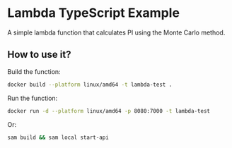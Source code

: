 # Lambda TypeScript Example

A simple lambda function that calculates PI using the Monte Carlo method.

## How to use it?

Build the function:

```sh
docker build --platform linux/amd64 -t lambda-test .
```

Run the function:

```sh
docker run -d --platform linux/amd64 -p 8080:7000 -t lambda-test
```

Or:

```sh
sam build && sam local start-api
```
